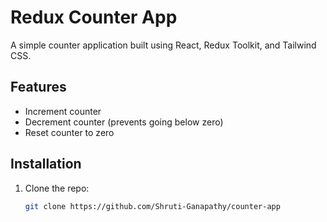 # Redux Counter App

A simple counter application built using React, Redux Toolkit, and Tailwind CSS.

## Features
- Increment counter
- Decrement counter (prevents going below zero)
- Reset counter to zero

## Installation
1. Clone the repo:  
   ```sh
   git clone https://github.com/Shruti-Ganapathy/counter-app
